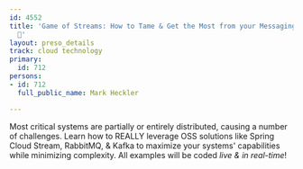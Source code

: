```yaml
---
id: 4552
title: 'Game of Streams: How to Tame & Get the Most from your Messaging Platforms
  '
layout: preso_details
track: cloud technology
primary:
  id: 712
persons:
- id: 712
  full_public_name: Mark Heckler

---
```

Most critical systems are partially or entirely distributed, causing a number of challenges. Learn how to REALLY leverage OSS solutions like Spring Cloud Stream, RabbitMQ, & Kafka to maximize your systems' capabilities while minimizing complexity. All examples will be coded *live & in real-time*!
